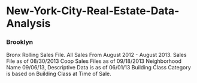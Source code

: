 # New-York-City-Real-Estate-Data-Analysis


### Brooklyn
Bronx Rolling Sales File.  All Sales From August 2012 - August 2013. 
Sales File as of 08/30/2013  Coop Sales Files as of 09/18/2013
Neighborhood Name 09/06/13, Descriptive Data is as of 06/01/13
Building Class Category is based on Building Class at Time of Sale.

